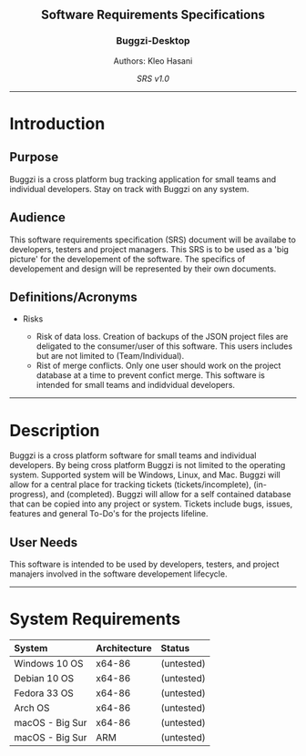 <div style="text-align: center;">
<h2>Software Requirements Specifications</h2>
<h3>Buggzi-Desktop</h3>
<p>Authors: Kleo Hasani</p>
<i>SRS v1.0</i>
</div>

---

# Introduction

## Purpose

Buggzi is a cross platform bug tracking application for small teams and individual developers. Stay on track with Buggzi on any system.

## Audience

This software requirements specification (SRS) document will be availabe to developers, testers and project managers. This SRS is to be used as a
'big picture' for the developement of the software. The specifics of developement and design will be represented by their own documents.

## Definitions/Acronyms

-   Risks

    -   Risk of data loss. Creation of backups of the JSON project files are deligated to the consumer/user of this software. This users includes but are not limited to (Team/Individual).
    -   Rist of merge conflicts. Only one user should work on the project database at a time to prevent confict merge. This software is intended for small teams and indidvidual developers.

---

# Description

Buggzi is a cross platform software for small teams and individual developers. By being cross platform Buggzi is not limited to the operating system. Supported system will be Windows, Linux, and Mac. Buggzi will allow for a central place for tracking tickets (tickets/incomplete), (in-progress), and (completed). Buggzi will allow for a self contained database that can be copied into any project or system. Tickets include bugs, issues, features and general To-Do's for the projects lifeline.

## User Needs

This software is intended to be used by developers, testers, and project manajers involved in the software developement lifecycle.

---

# System Requirements

| System          | Architecture | Status     |
| :-------------- | :----------- | :--------- |
| Windows 10 OS   | x64-86       | (untested) |
| Debian 10 OS    | x64-86       | (untested) |
| Fedora 33 OS    | x64-86       | (untested) |
| Arch OS         | x64-86       | (untested) |
| macOS - Big Sur | x64-86       | (untested) |
| macOS - Big Sur | ARM          | (untested) |
